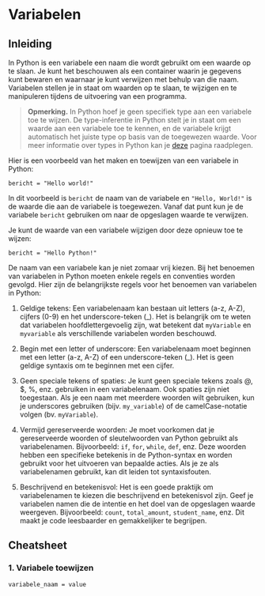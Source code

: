 # Variabelen

## Inleiding

In Python is een variabele een naam die wordt gebruikt om een waarde op te slaan. Je kunt het beschouwen als een container waarin je gegevens kunt bewaren en waarnaar je kunt verwijzen met behulp van die naam. Variabelen stellen je in staat om waarden op te slaan, te wijzigen en te manipuleren tijdens de uitvoering van een programma.

> **Opmerking.** In Python hoef je geen specifiek type aan een variabele toe te wijzen. De type-inferentie in Python stelt je in staat om een waarde aan een variabele toe te kennen, en de variabele krijgt automatisch het juiste type op basis van de toegewezen waarde. Voor meer informatie over types in Python kan je [deze](../TYPES.md) pagina raadplegen.

Hier is een voorbeeld van het maken en toewijzen van een variabele in Python:

```[Python]
bericht = "Hello world!"
```

In dit voorbeeld is `bericht` de naam van de variabele en `"Hello, World!"` is de waarde die aan de variabele is toegewezen. Vanaf dat punt kun je de variabele `bericht` gebruiken om naar de opgeslagen waarde te verwijzen.

Je kunt de waarde van een variabele wijzigen door deze opnieuw toe te wijzen:

```[Python]
bericht = "Hello Python!"
```

De naam van een variabele kan je niet zomaar vrij kiezen. Bij het benoemen van variabelen in Python moeten enkele regels en conventies worden gevolgd. Hier zijn de belangrijkste regels voor het benoemen van variabelen in Python:

1. Geldige tekens: Een variabelenaam kan bestaan uit letters (a-z, A-Z), cijfers (0-9) en het underscore-teken (_). Het is belangrijk om te weten dat variabelen hoofdlettergevoelig zijn, wat betekent dat `myVariable` en `myvariable` als verschillende variabelen worden beschouwd.

2. Begin met een letter of underscore: Een variabelenaam moet beginnen met een letter (a-z, A-Z) of een underscore-teken (_). Het is geen geldige syntaxis om te beginnen met een cijfer.

3. Geen speciale tekens of spaties: Je kunt geen speciale tekens zoals @, $, %, enz. gebruiken in een variabelenaam. Ook spaties zijn niet toegestaan. Als je een naam met meerdere woorden wilt gebruiken, kun je underscores gebruiken (bijv. `my_variable`) of de camelCase-notatie volgen (bv. `myVariable`).

4. Vermijd gereserveerde woorden: Je moet voorkomen dat je gereserveerde woorden of sleutelwoorden van Python gebruikt als variabelenamen. Bijvoorbeeld: `if`, `for`, `while`, `def`, enz. Deze woorden hebben een specifieke betekenis in de Python-syntax en worden gebruikt voor het uitvoeren van bepaalde acties. Als je ze als variabelenamen gebruikt, kan dit leiden tot syntaxisfouten.

5. Beschrijvend en betekenisvol: Het is een goede praktijk om variabelenamen te kiezen die beschrijvend en betekenisvol zijn. Geef je variabelen namen die de intentie en het doel van de opgeslagen waarde weergeven. Bijvoorbeeld: `count`, `total_amount`, `student_name`, enz. Dit maakt je code leesbaarder en gemakkelijker te begrijpen.

## Cheatsheet

### 1. Variabele toewijzen

```[Python]
variabele_naam = value
```
